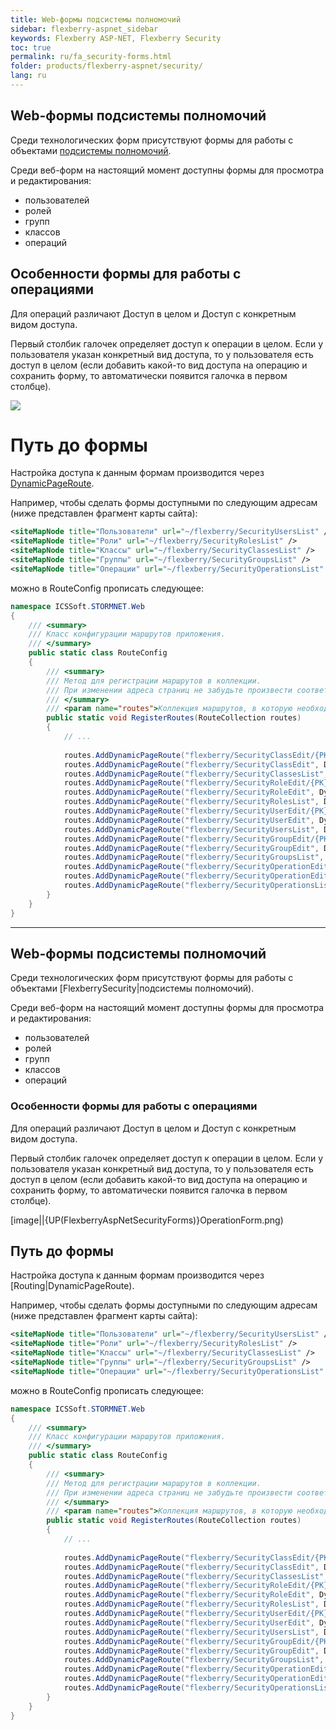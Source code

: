 ```yaml
---
title: Web-формы подсистемы полномочий
sidebar: flexberry-aspnet_sidebar
keywords: Flexberry ASP-NET, Flexberry Security
toc: true
permalink: ru/fa_security-forms.html
folder: products/flexberry-aspnet/security/
lang: ru
---
```


## Web-формы подсистемы полномочий
Среди технологических форм присутствуют формы для работы с объектами [подсистемы полномочий](flexberry-security.html).

Среди веб-форм на настоящий момент доступны формы для просмотра и редактирования:
* пользователей
* ролей
* групп
* классов
* операций

## Особенности формы для работы с операциями
Для операций различают Доступ в целом и Доступ с конкретным видом доступа.

Первый столбик галочек определяет доступ к операции в целом. Если у пользователя указан конкретный вид доступа, то у пользователя есть доступ в целом (если добавить какой-то вид доступа на операцию и сохранить форму, то автоматически появится галочка в первом столбце).

![](/images/pages/products/flexberry-aspnet/security/OperationForm.png)

# Путь до формы
Настройка доступа к данным формам производится через [DynamicPageRoute](routing.html).

Например, чтобы сделать формы доступными по следующим адресам (ниже представлен фрагмент карты сайта):
```xml
<siteMapNode title="Пользователи" url="~/flexberry/SecurityUsersList" />
<siteMapNode title="Роли" url="~/flexberry/SecurityRolesList" />
<siteMapNode title="Классы" url="~/flexberry/SecurityClassesList" />
<siteMapNode title="Группы" url="~/flexberry/SecurityGroupsList" />
<siteMapNode title="Операции" url="~/flexberry/SecurityOperationsList" />
```
можно в RouteConfig прописать следующее:
```cs
namespace ICSSoft.STORMNET.Web
{
    /// <summary>
    /// Класс конфигурации маршрутов приложения.
    /// </summary>
    public static class RouteConfig
    {
        /// <summary>
        /// Метод для регистрации маршрутов в коллекции.
        /// При изменении адреса страниц не забудьте произвести соответствующие изменения в SiteMap.
        /// </summary>
        /// <param name="routes">Коллекция маршрутов, в которую необходимо добавить новые элементы.</param>
        public static void RegisterRoutes(RouteCollection routes)
        {
			// ...
			
            routes.AddDynamicPageRoute("flexberry/SecurityClassEdit/{PK}", DynamicPageIdentifier.SecurityClassEdit);
            routes.AddDynamicPageRoute("flexberry/SecurityClassEdit", DynamicPageIdentifier.SecurityClassNew);
            routes.AddDynamicPageRoute("flexberry/SecurityClassesList", DynamicPageIdentifier.SecurityClassesList);
            routes.AddDynamicPageRoute("flexberry/SecurityRoleEdit/{PK}", DynamicPageIdentifier.SecurityRoleEdit);
            routes.AddDynamicPageRoute("flexberry/SecurityRoleEdit", DynamicPageIdentifier.SecurityRoleNew);
            routes.AddDynamicPageRoute("flexberry/SecurityRolesList", DynamicPageIdentifier.SecurityRolesList);
            routes.AddDynamicPageRoute("flexberry/SecurityUserEdit/{PK}", DynamicPageIdentifier.SecurityUserEdit);
            routes.AddDynamicPageRoute("flexberry/SecurityUserEdit", DynamicPageIdentifier.SecurityUserNew);
            routes.AddDynamicPageRoute("flexberry/SecurityUsersList", DynamicPageIdentifier.SecurityUsersList);
            routes.AddDynamicPageRoute("flexberry/SecurityGroupEdit/{PK}", DynamicPageIdentifier.SecurityGroupEdit);
            routes.AddDynamicPageRoute("flexberry/SecurityGroupEdit", DynamicPageIdentifier.SecurityGroupNew);
            routes.AddDynamicPageRoute("flexberry/SecurityGroupsList", DynamicPageIdentifier.SecurityGroupsList);
            routes.AddDynamicPageRoute("flexberry/SecurityOperationEdit/{PK}", DynamicPageIdentifier.SecurityOperationEdit);
            routes.AddDynamicPageRoute("flexberry/SecurityOperationEdit", DynamicPageIdentifier.SecurityOperationNew);
            routes.AddDynamicPageRoute("flexberry/SecurityOperationsList", DynamicPageIdentifier.SecurityOperationsList);
        }
    }
}
```

-----------
## Web-формы подсистемы полномочий

Среди технологических форм присутствуют формы для работы с объектами [FlexberrySecurity|подсистемы полномочий).

Среди веб-форм на настоящий момент доступны формы для просмотра и редактирования:
* пользователей
* ролей
* групп
* классов
* операций

### Особенности формы для работы с операциями

Для операций различают Доступ в целом и Доступ с конкретным видом доступа.

Первый столбик галочек определяет доступ к операции в целом. Если у пользователя указан конкретный вид доступа, то у пользователя есть доступ в целом (если добавить какой-то вид доступа на операцию и сохранить форму, то автоматически появится галочка в первом столбце).

[image||{UP(FlexberryAspNetSecurityForms)}OperationForm.png)

## Путь до формы

Настройка доступа к данным формам производится через [Routing|DynamicPageRoute).

Например, чтобы сделать формы доступными по следующим адресам (ниже представлен фрагмент карты сайта):
```xml
<siteMapNode title="Пользователи" url="~/flexberry/SecurityUsersList" />
<siteMapNode title="Роли" url="~/flexberry/SecurityRolesList" />
<siteMapNode title="Классы" url="~/flexberry/SecurityClassesList" />
<siteMapNode title="Группы" url="~/flexberry/SecurityGroupsList" />
<siteMapNode title="Операции" url="~/flexberry/SecurityOperationsList" />
```

можно в RouteConfig прописать следующее:
``` csharp
namespace ICSSoft.STORMNET.Web
{
    /// <summary>
    /// Класс конфигурации маршрутов приложения.
    /// </summary>
    public static class RouteConfig
    {
        /// <summary>
        /// Метод для регистрации маршрутов в коллекции.
        /// При изменении адреса страниц не забудьте произвести соответствующие изменения в SiteMap.
        /// </summary>
        /// <param name="routes">Коллекция маршрутов, в которую необходимо добавить новые элементы.</param>
        public static void RegisterRoutes(RouteCollection routes)
        {
			// ...
			
            routes.AddDynamicPageRoute("flexberry/SecurityClassEdit/{PK}", DynamicPageIdentifier.SecurityClassEdit);
            routes.AddDynamicPageRoute("flexberry/SecurityClassEdit", DynamicPageIdentifier.SecurityClassNew);
            routes.AddDynamicPageRoute("flexberry/SecurityClassesList", DynamicPageIdentifier.SecurityClassesList);
            routes.AddDynamicPageRoute("flexberry/SecurityRoleEdit/{PK}", DynamicPageIdentifier.SecurityRoleEdit);
            routes.AddDynamicPageRoute("flexberry/SecurityRoleEdit", DynamicPageIdentifier.SecurityRoleNew);
            routes.AddDynamicPageRoute("flexberry/SecurityRolesList", DynamicPageIdentifier.SecurityRolesList);
            routes.AddDynamicPageRoute("flexberry/SecurityUserEdit/{PK}", DynamicPageIdentifier.SecurityUserEdit);
            routes.AddDynamicPageRoute("flexberry/SecurityUserEdit", DynamicPageIdentifier.SecurityUserNew);
            routes.AddDynamicPageRoute("flexberry/SecurityUsersList", DynamicPageIdentifier.SecurityUsersList);
            routes.AddDynamicPageRoute("flexberry/SecurityGroupEdit/{PK}", DynamicPageIdentifier.SecurityGroupEdit);
            routes.AddDynamicPageRoute("flexberry/SecurityGroupEdit", DynamicPageIdentifier.SecurityGroupNew);
            routes.AddDynamicPageRoute("flexberry/SecurityGroupsList", DynamicPageIdentifier.SecurityGroupsList);
            routes.AddDynamicPageRoute("flexberry/SecurityOperationEdit/{PK}", DynamicPageIdentifier.SecurityOperationEdit);
            routes.AddDynamicPageRoute("flexberry/SecurityOperationEdit", DynamicPageIdentifier.SecurityOperationNew);
            routes.AddDynamicPageRoute("flexberry/SecurityOperationsList", DynamicPageIdentifier.SecurityOperationsList);
        }
    }
}
```


